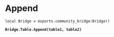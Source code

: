 # Append



<pre class="language-lua"><code class="lang-lua">local Bridge = exports.community_bridge:Bridge()

<strong>Bridge.Table.Append(table1, table2)
</strong>

</code></pre>
